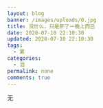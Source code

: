 ```yaml
---
layout: blog
banner: /images/uploads/0.jpg
title: 没什么，只是肝了一晚上而已
date: 2020-07-10 22:10:30
updated: 2020-07-10 22:10:30
tags:
  - 累
categories:
  - 泪
permalink: none
comments: true
---
```

无